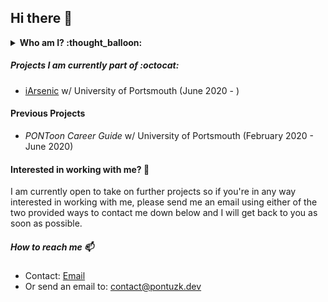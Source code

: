 ## Hi there 👋

<details>
  <summary><b> Who am I? :thought_balloon: </b></summary>
I am a 20 year old software developer currently living in Portsmouth, UK. I am originally from Sweden but I moved here to study for a Bachelors in Software Engineering and I am as of writing this, at the end of my first year and start of my second year. I have been programming for about 4 years using a multitude of languages, all of which you may find here on my Github Profile. I spent a majority of my time developing and designing games but my passion lies with developing software.
</details>

##### Projects I am currently part of :octocat:
* [iArsenic](https://github.com/portsoc/iArsenic) w/ University of Portsmouth (June 2020 - )

#### Previous Projects
* _PONToon Career Guide_ w/ University of Portsmouth (February 2020 - June 2020)

#### Interested in working with me? 🔭
I am currently open to take on further projects so if you're in any way interested in working with me, please send me an email using either of the two provided ways to contact me down below and I will get back to you as soon as possible.
##### How to reach me 📫
- Contact: [Email](mailto:contact@pontuzk.dev?subject=[GitHub]%20Work%20with%20me)
- Or send an email to: contact@pontuzk.dev

